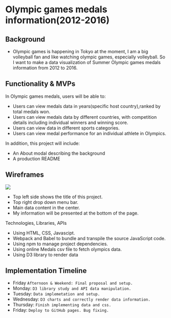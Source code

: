 # Olympic games medals information(2012-2016)

## Background
* Olympic games is happening in Tokyo at the moment, I am a big volleyball fan and like watching olympic games, especially volleyball. So I want to make a data visualization of Summer Olympic games medals information from 2012 to 2016.


## Functionality & MVPs

In Olympic games medals, users will be able to:

* Users can view medals data in years(specific host country),ranked by total medals won.
* Users can view medals data by different countries, with competition details including individual winners and winning score.
* Users can view data in different sports categories.
* Users can view medal performance for an individual athlete in Olympics.

In addition, this project will include:

* An About modal describing the background
* A production README


## Wireframes

<img src="https://app-leel-pro.s3.us-west-1.amazonaws.com/Homepage.png"/>

* Top left side shows the title of this project.
* Top right drop down menu bar.
* Main data content in the center.
* My information will be presented at the bottom of the page.

Technologies, Libraries, APIs
* Using HTML, CSS, Javascipt.
* Webpack and Babel to bundle and transpile the source JavaScript code.
* Using npm to manage project dependencies.
* Using online Medals csv file to fetch olympics data.
* Using D3 library to render data 

## Implementation Timeline
* Friday `Afternoon & Weekend: Final proposal and setup.`
* Monday: `D3 library study and API data manipulation.` 
* Tuesday: `Data implemetation and setup.`
* Wednesday: `D3 charts and correctly render data information.`
* Thursday: `Finish implementing data and css.`
* Friday: `Deploy to GitHub pages. Bug fixing.`



